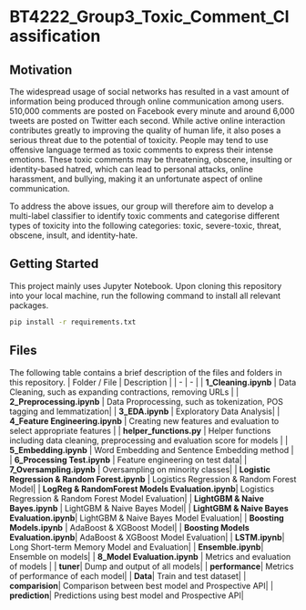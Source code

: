 # BT4222_Group3_Toxic_Comment_Classification

## Motivation
The widespread usage of social networks has resulted in a vast amount of information being produced through online communication among users. 510,000 comments are posted on Facebook every minute and around 6,000 tweets are posted on Twitter each second. While active online interaction contributes greatly to improving the quality of human life, it also poses a serious threat due to the potential of toxicity. People may tend to use offensive language termed as toxic comments to express their intense emotions. These toxic comments may be threatening, obscene, insulting or identity-based hatred, which can lead to personal attacks, online harassment, and bullying, making it an unfortunate aspect of online communication. 

To address the above issues, our group will therefore aim to develop a multi-label classifier to identify toxic comments and categorise different types of toxicity into the following categories: toxic, severe-toxic, threat, obscene, insult, and identity-hate.



## Getting Started
This project mainly uses Jupyter Notebook. Upon cloning this repository into your local machine, run the following command to install all relevant packages.
```bash
pip install -r requirements.txt
```

## Files
The following table contains a brief description of the files and folders in this repository.
| Folder / File | Description |
| - | - |
| **1_Cleaning.ipynb** | Data Cleaning, such as expanding contractions, removing URLs |
| **2_Preprocessing.ipynb** | Data Proprocessing, such as tokenization, POS tagging and lemmatization|
| **3_EDA.ipynb** | Exploratory Data Analysis|
| **4_Feature Engineering.ipynb** | Creating new features and evaluation to select appropriate features |
| **helper_functions.py** | Helper functions including data cleaning, preprocessing and evaluation score for models |
| **5_Embedding.ipynb** | Word Embedding and Sentence Embedding method |
| **6_Processing Test.ipynb** | Feature engineering on test data|
| **7_Oversampling.ipynb** | Oversampling on minority classes|
| **Logistic Regression & Random Forest.ipynb** | Logistics Regression & Random Forest Model|
| **LogReg & RandomForest Models Evaluation.ipynb**| Logistics Regression & Random Forest Model Evaluation|
| **LightGBM & Naive Bayes.ipynb** | LightGBM & Naive Bayes Model|
| **LightGBM & Naive Bayes Evaluation.ipynb**| LightGBM & Naive Bayes Model Evaluation|
| **Boosting Models.ipynb** | AdaBoost & XGBoost Model|
| **Boosting Models Evaluation.ipynb**| AdaBoost & XGBoost Model Evaluation|
| **LSTM.ipynb**| Long Short-term Memory Model and Evaluation|
| **Ensemble.ipynb**| Ensemble on models|
| **8_Model Evaluation.ipynb** | Metrics and evaluation of models |
| **tuner**| Dump and output of all models|
| **performance**| Metrics of performance of each model|
| **Data**| Train and test dataset|
| **comparision**| Comparison between best model and Prospective API|
| **prediction**| Predictions using best model and Prospective API|

